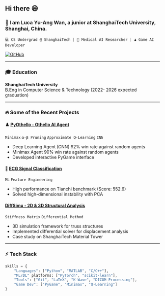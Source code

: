 ## Hi there 😄

<!--
**22222Van/22222Van** is a ✨ _special_ ✨ repository because its `README.md` (this file) appears on your GitHub profile.

Here are some ideas to get you started:

- 🔭 I’m currently working on ...
- 🌱 I’m currently learning ...
- 👯 I’m looking to collaborate on ...
- 🤔 I’m looking for help with ...
- 💬 Ask me about ...
- 📫 How to reach me: ...
- 😄 Pronouns: ...
- ⚡ Fun fact: ...
-->

### 🚀 I am Luca Yu-Ang Wan, a junior at ShanghaiTech University, Shanghai, China.

`💻 CS Undergrad @ ShanghaiTech | 🧠 Medical AI Researcher | ♟️ Game AI Developer`

<p align="left">
<!--   <a href="mailto:2424178990@qq.com"><img src="https://img.shields.io/badge/Email-2424178990@qq.com-red?style=flat&logo=gmail" alt="Email"/></a> -->
  <a href="https://github.com/22222Van"><img src="https://img.shields.io/badge/GitHub-22222Van-blue?style=flat&logo=github" alt="GitHub"/></a>
</p>

---

### 🎓 Education
**ShanghaiTech University**  
B.Eng in Computer Science & Technology (2022- 2026 expected graduation)  

---

### 🔥 Some of the Recent Projects

#### ♟️ [PyOthello - Othello AI Agent](https://github.com/22222Van/python_othello-AI)
`Minimax` `α-β Pruning` `Approximate Q-Learning` `CNN`
- Deep Learning Agent (CNN) 92% win rate against random agents
- Minimax Agent 90% win rate against random agents
- Developed interactive PyGame interface

#### 💓 [ECG Signal Classification](https://github.com/qmrj/Heartbeat-IML)
`ML` `Feature Engineering`  
- High performance on Tianchi benchmark (Score: 552.6)
- Solved high-dimensional instability with PCA

#### [DiffSimu - 2D & 3D Structural Analysis](https://github.com/22222Van/DiffSimu)
`Stiffness Matrix` `Differential Method`
- 3D simulation framework for truss structures
- Implemented differential solver for displacement analysis
- Case study on ShanghaiTech Material Tower
---

### ⚡ Tech Stack

```python
skills = {
    "Languages": ["Python", "MATLAB", "C/C++"],
    "ML/DL" platforms: ["PyTorch", "scikit-learn"],
    "Tools": ["Git", "LaTeX", "K-Wave", "DICOM Processing"],
    "Game Dev": ["PyGame", "Minimax", "Q-Learning"]
}
